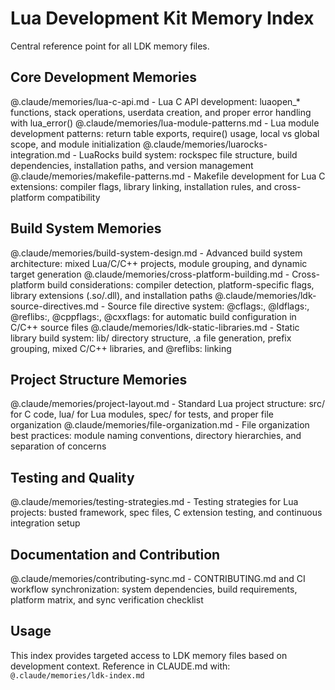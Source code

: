 # Lua Development Kit Memory Index

Central reference point for all LDK memory files.

## Core Development Memories

@.claude/memories/lua-c-api.md - Lua C API development: luaopen_* functions, stack operations, userdata creation, and proper error handling with lua_error()
@.claude/memories/lua-module-patterns.md - Lua module development patterns: return table exports, require() usage, local vs global scope, and module initialization
@.claude/memories/luarocks-integration.md - LuaRocks build system: rockspec file structure, build dependencies, installation paths, and version management
@.claude/memories/makefile-patterns.md - Makefile development for Lua C extensions: compiler flags, library linking, installation rules, and cross-platform compatibility

## Build System Memories

@.claude/memories/build-system-design.md - Advanced build system architecture: mixed Lua/C/C++ projects, module grouping, and dynamic target generation
@.claude/memories/cross-platform-building.md - Cross-platform build considerations: compiler detection, platform-specific flags, library extensions (.so/.dll), and installation paths
@.claude/memories/ldk-source-directives.md - Source file directive system: @cflags:, @ldflags:, @reflibs:, @cppflags:, @cxxflags: for automatic build configuration in C/C++ source files
@.claude/memories/ldk-static-libraries.md - Static library build system: lib/ directory structure, .a file generation, prefix grouping, mixed C/C++ libraries, and @reflibs: linking

## Project Structure Memories

@.claude/memories/project-layout.md - Standard Lua project structure: src/ for C code, lua/ for Lua modules, spec/ for tests, and proper file organization
@.claude/memories/file-organization.md - File organization best practices: module naming conventions, directory hierarchies, and separation of concerns

## Testing and Quality

@.claude/memories/testing-strategies.md - Testing strategies for Lua projects: busted framework, spec files, C extension testing, and continuous integration setup

## Documentation and Contribution

@.claude/memories/contributing-sync.md - CONTRIBUTING.md and CI workflow synchronization: system dependencies, build requirements, platform matrix, and sync verification checklist

## Usage

This index provides targeted access to LDK memory files based on development context.
Reference in CLAUDE.md with: `@.claude/memories/ldk-index.md`
